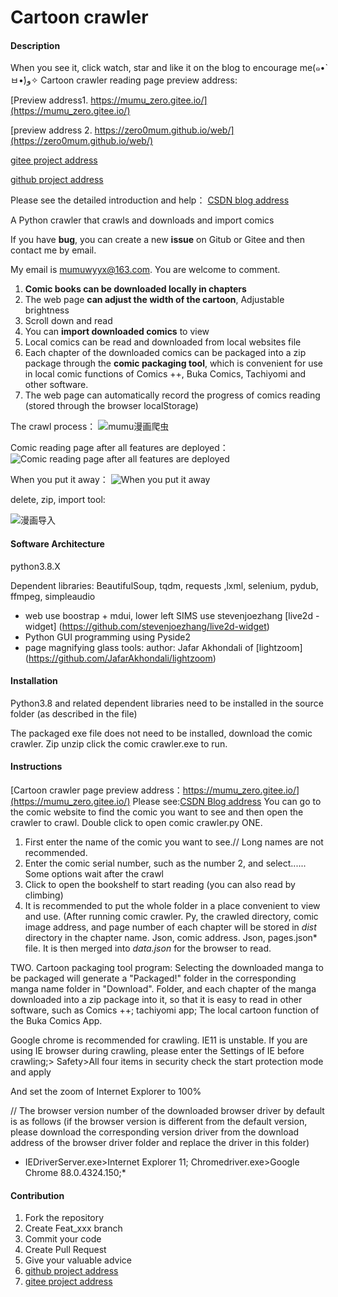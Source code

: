 # Cartoon crawler

#### Description
When you see it, click watch, star and like it on the blog to encourage me(๑•̀ㅂ•́)و✧
Cartoon crawler reading page preview address:

[Preview address1. https://mumu_zero.gitee.io/](https://mumu_zero.gitee.io/)

[preview address 2. https://zero0mum.github.io/web/](https://zero0mum.github.io/web/)



[gitee project address](https://gitee.com/mumu_zero/cartoon_crawler)

[github project address](https://github.com/zero0mum/cartoon_crawler)

Please see the detailed introduction and help：
[CSDN blog address](https://blog.csdn.net/zero_mumu/article/details/107852060)

A Python crawler that crawls and downloads and import comics

If you have **bug**, you can create a new **issue** on Gitub or Gitee and then contact me by email.

My email is mumuwyyx@163.com. You are welcome to comment.

1. **Comic books can be downloaded locally in chapters**
2. The web page **can adjust the width of the cartoon**, Adjustable brightness
3. Scroll down and read
4. You can **import downloaded comics** to view
5. Local comics can be read and downloaded from local websites file
6. Each chapter of the downloaded comics can be packaged into a zip package through the **comic packaging tool**, which is convenient for use in local comic functions of Comics ++, Buka Comics, Tachiyomi and other software.
7. The web page can automatically record the progress of comics reading (stored through the browser localStorage)

The crawl process：
![mumu漫画爬虫](https://img-blog.csdnimg.cn/20200816122420888.gif#pic_center)



Comic reading page after all features are deployed：
![Comic reading page after all features are deployed](https://mumu_zero.gitee.io/others/漫画爬虫功能全部展开.jpg)



When you put it away：
![When you put it away](https://mumu_zero.gitee.io/others/%E6%BC%AB%E7%94%BB%E7%88%AC%E8%99%AB%E5%8A%9F%E8%83%BD%E5%85%A8%E9%83%A8%E6%94%B6%E8%B5%B7.jpg)



delete, zip, import tool:

![漫画导入](https://img-blog.csdnimg.cn/20210326132025741.jpg?x-oss-process=image/watermark,type_ZmFuZ3poZW5naGVpdGk,shadow_10,text_aHR0cHM6Ly9ibG9nLmNzZG4ubmV0L3plcm9fbXVtdQ==,size_16,color_FFFFFF,t_70#pic_center)

#### Software Architecture

python3.8.X

Dependent libraries: BeautifulSoup,  tqdm, requests ,lxml, selenium, pydub, ffmpeg, simpleaudio

- web use boostrap + mdui, lower left SIMS use stevenjoezhang [live2d - widget] (https://github.com/stevenjoezhang/live2d-widget)
- Python GUI programming using Pyside2
- page magnifying glass tools: author: Jafar Akhondali of [lightzoom] (https://github.com/JafarAkhondali/lightzoom)

#### Installation

Python3.8 and related dependent libraries need to be installed in the source folder (as described in the file)

The packaged exe file does not need to be installed, download the comic crawler. Zip unzip click the comic crawler.exe to run.

#### Instructions
[Cartoon crawler page preview address：https://mumu_zero.gitee.io/](https://mumu_zero.gitee.io/)
Please see:[CSDN Blog address](https://blog.csdn.net/zero_mumu/article/details/107852060)
You can go to the comic website to find the comic you want to see and then open the crawler to crawl.
Double click to open comic crawler.py
ONE.

 1. First enter the name of the comic you want to see.// Long names are not recommended.
 2. Enter the comic serial number, such as the number 2, and select......
 Some options wait after the crawl
 3. Click to open the bookshelf to start reading (you can also read by climbing)
 4. It is recommended to put the whole folder in a place convenient to view and use.
 (After running comic crawler. Py, the crawled directory, comic image address, and page number of each chapter will be stored in *dist* directory in the chapter name. Json, comic address. Json, pages.json* file.
 It is then merged into *data.json* for the browser to read.

 TWO. Cartoon packaging tool program:
Selecting the downloaded manga to be packaged will generate a "Packaged!" folder in the corresponding manga name folder in "Download".
Folder, and each chapter of the manga downloaded into a zip package into it, so that it is easy to read in other software, such as Comics ++;
tachiyomi app; 
The local cartoon function of the Buka Comics App.

Google chrome is recommended for crawling. IE11 is unstable.
If you are using IE browser during crawling, please enter the Settings of IE before crawling;>
Safety>All four items in security check the start protection mode and apply

And set the zoom of Internet Explorer to 100%

// The browser version number of the downloaded browser driver by default is as follows (if the browser version is different from the default version, please download the corresponding version driver from the download address of the browser driver folder and replace the driver in this folder) 

* IEDriverServer.exe>Internet Explorer 11;   Chromedriver.exe>Google Chrome 88.0.4324.150;*

#### Contribution

1.  Fork the repository
2.  Create Feat_xxx branch
3.  Commit your code
4.  Create Pull Request
5.  Give your valuable advice
6.  [github project address](https://github.com/zero0mum/cartoon_crawler)
7.  [gitee project address](https://gitee.com/mumu_zero/cartoon_crawler)
